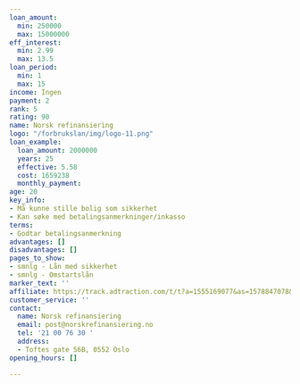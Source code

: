 ```yaml
---
loan_amount:
  min: 250000
  max: 15000000
eff_interest:
  min: 2.99
  max: 13.5
loan_period:
  min: 1
  max: 15
income: Ingen
payment: 2
rank: 5
rating: 90
name: Norsk refinansiering
logo: "/forbrukslan/img/logo-11.png"
loan_example:
  loan_amount: 2000000
  years: 25
  effective: 5.58
  cost: 1659238
  monthly_payment: 
age: 20
key_info:
- Må kunne stille bolig som sikkerhet
- Kan søke med betalingsanmerkninger/inkasso
terms:
- Godtar betalingsanmerkning
advantages: []
disadvantages: []
pages_to_show:
- smnlg - Lån med sikkerhet
- smnlg - Omstartslån
marker_text: ''
affiliate: https://track.adtraction.com/t/t?a=1555169077&as=1578847078&t=2&tk=1
customer_service: ''
contact:
  name: Norsk refinansiering
  email: post@norskrefinansiering.no
  tel: '21 00 76 30 '
  address:
  - Toftes gate 56B, 0552 Oslo
opening_hours: []

---
```

